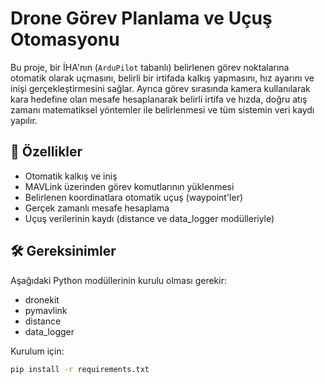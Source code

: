 # Drone Görev Planlama ve Uçuş Otomasyonu

Bu proje, bir İHA'nın (`ArduPilot` tabanlı) belirlenen görev noktalarına otomatik olarak uçmasını, belirli bir irtifada kalkış yapmasını, hız ayarını ve inişi gerçekleştirmesini sağlar. Ayrıca görev sırasında kamera kullanılarak kara hedefine olan mesafe hesaplanarak belirli irtifa ve hızda, doğru atış zamanı matematiksel yöntemler ile belirlenmesi ve tüm sistemin veri kaydı yapılır.

## 🚀 Özellikler

- Otomatik kalkış ve iniş
- MAVLink üzerinden görev komutlarının yüklenmesi
- Belirlenen koordinatlara otomatik uçuş (waypoint'ler)
- Gerçek zamanlı mesafe hesaplama
- Uçuş verilerinin kaydı (distance ve data_logger modülleriyle)

## 🛠 Gereksinimler

Aşağıdaki Python modüllerinin kurulu olması gerekir:

- dronekit
- pymavlink
- distance
- data_logger

Kurulum için:

```bash
pip install -r requirements.txt

